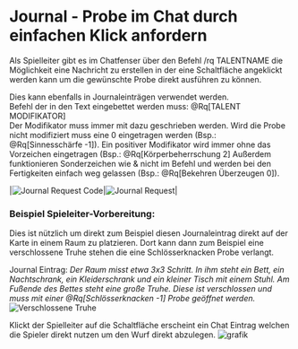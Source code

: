 # Journal - Probe im Chat durch einfachen Klick anfordern

Als Spielleiter gibt es im Chatfenser über den Befehl /rq TALENTNAME die Möglichkeit eine Nachricht zu erstellen in der eine Schaltfläche angeklickt werden kann
um die gewünschte Probe direkt ausführen zu können. 

Dies kann ebenfalls in Journaleinträgen verwendet werden.  
Befehl der in den Text eingebettet werden muss: @Rq[TALENT MODIFIKATOR]  
Der Modifikator muss immer mit dazu geschrieben werden. Wird die Probe nicht modifiziert muss eine 0 eingetragen werden (Bsp.: @Rq[Sinnesschärfe -1]). Ein positiver Modifikator wird immer ohne das Vorzeichen eingetragen (Bsp.: @Rq[Körperbeherrschung 2]
Außerdem funktionieren Sonderzeichen wie & nicht im Befehl und werden bei den Fertigkeiten einfach weg gelassen (Bsp.: @Rq[Bekehren Überzeugen 0]).

|![Journal Request Code](https://user-images.githubusercontent.com/80099175/111426443-f4ac3200-86f4-11eb-8bbf-37e432ea5aa5.png)|![Journal Request](https://user-images.githubusercontent.com/80099175/111426400-e9590680-86f4-11eb-99be-35fde739953f.png)|

### Beispiel Spieleiter-Vorbereitung:
Dies ist nützlich um direkt zum Beispiel diesen Journaleintrag direkt auf der Karte in einem Raum zu platzieren.
Dort kann dann zum Beispiel eine verschlossene Truhe stehen die eine Schlösserknacken Probe verlangt.

Journal Eintrag: *Der Raum misst etwa 3x3 Schritt. In ihm steht ein Bett, ein Nachtschrank, ein Kleiderschrank und ein kleiner Tisch mit einem Stuhl. 
Am Fußende des Bettes steht eine große Truhe.
Diese ist verschlossen und muss mit einer @Rq[Schlösserknacken -1] Probe geöffnet werden.*
![Verschlossene Truhe](https://user-images.githubusercontent.com/80099175/111426706-54a2d880-86f5-11eb-8812-80dedd388d49.png)

Klickt der Spielleiter auf die Schaltfläche erscheint ein Chat Eintrag welchen die Spieler direkt nutzen um den Wurf direkt abzulegen.
![grafik](https://user-images.githubusercontent.com/80099175/111427023-c3803180-86f5-11eb-97e9-3e83ccbac049.png)
